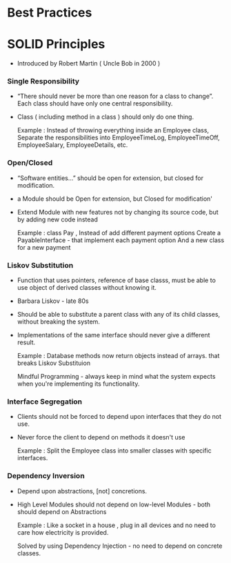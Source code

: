 # Best Practices

# SOLID Principles

  - Introduced by Robert Martin ( Uncle Bob in 2000 )

 ### Single Responsibility

  - “There should never be more than one reason for a class to change”. Each class should have only one central responsibility.

  - Class ( including method in a class ) should only do one thing.

    Example :  Instead of throwing everything inside an Employee class,
     Separate the responsibilities into EmployeeTimeLog, EmployeeTimeOff, EmployeeSalary, EmployeeDetails, etc.

### Open/Closed  

   - “Software entities…” should be open for extension, but closed for modification.
   - a Module should be Open for extension, but Closed for modification'
   - Extend Module with new features not by changing its source code, but by adding new code instead

     Example :  class Pay , Instead of add different payment options
     Create a PayableInterface - that implement each payment option
     And a new class for a new payment

### Liskov Substitution

  -  Function that uses pointers, reference of base classs, must be able to use object of derived classes without knowing it.
  -  Barbara Liskov - late 80s
  -  Should be able to substitute a parent class with any of its child classes, without breaking the system.
  -  Implementations of the same interface should never give a different result.

     Example : Database methods now return objects instead of arrays. that breaks Liskov Substituion

     Mindful Programming - always keep in mind what the system expects when you're implementing its functionality.


### Interface Segregation 

   - Clients should not be forced to depend upon interfaces that they do not use.
   - Never force the client to depend on methods it doesn't use

     Example : Split the Employee class into smaller classes with specific interfaces.

### Dependency Inversion

   - Depend upon abstractions, [not] concretions.
   - High Level Modules should not depend on low-level Modules - both should depend on Abstractions

     Example : Like a socket in a house , plug in all devices and no need to care how electricity is provided.

     Solved by using Dependency Injection - no need to depend on concrete classes.
